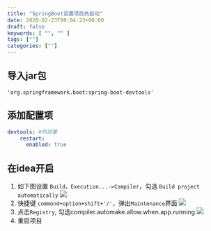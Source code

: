 ```yaml
---
title: "SpringBoot设置项目热启动"
date: 2020-02-23T00:04:23+08:00
draft: false
keywords: [ "", "" ]
tags: [""]
categories: [""]
---
```

## 导入jar包
```
'org.springframework.boot:spring-boot-devtools'
```
## 添加配置项
```yaml
devtools: #热部署
    restart:
      enabled: true
```

## 在idea开启
1. 如下图设置 `Build，Execution...->Compiler`，勾选 `Build project automatically`
![](https://cdn.jsdelivr.net/gh/uyaba/pic-cloud/img/20200223011604.png)
2. 快捷键 `commond+option+shift+'/'`，弹出`Maintenance`界面
![](https://cdn.jsdelivr.net/gh/uyaba/pic-cloud/img/20200223011708.png)
3. 点击`Registry`, 勾选compiler.automake.allow.when.app.running
![](https://cdn.jsdelivr.net/gh/uyaba/pic-cloud/img/20200223011808.png)
4. 重启项目

